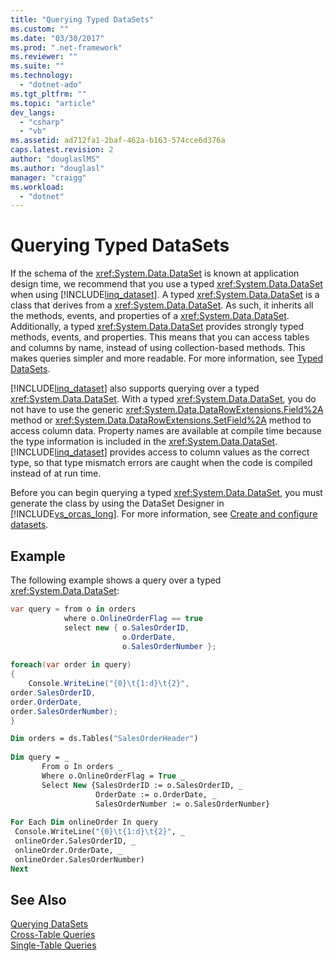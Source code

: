 ```yaml
---
title: "Querying Typed DataSets"
ms.custom: ""
ms.date: "03/30/2017"
ms.prod: ".net-framework"
ms.reviewer: ""
ms.suite: ""
ms.technology: 
  - "dotnet-ado"
ms.tgt_pltfrm: ""
ms.topic: "article"
dev_langs: 
  - "csharp"
  - "vb"
ms.assetid: ad712fa1-2baf-462a-b163-574cce6d376a
caps.latest.revision: 2
author: "douglaslMS"
ms.author: "douglasl"
manager: "craigg"
ms.workload: 
  - "dotnet"
---
```

# Querying Typed DataSets
If the schema of the <xref:System.Data.DataSet> is known at application design time, we recommend that you use a typed <xref:System.Data.DataSet> when using [!INCLUDE[linq_dataset](../../../../includes/linq-dataset-md.md)]. A typed <xref:System.Data.DataSet> is a class that derives from a <xref:System.Data.DataSet>. As such, it inherits all the methods, events, and properties of a <xref:System.Data.DataSet>. Additionally, a typed <xref:System.Data.DataSet> provides strongly typed methods, events, and properties. This means that you can access tables and columns by name, instead of using collection-based methods. This makes queries simpler and more readable. For more information, see [Typed DataSets](../../../../docs/framework/data/adonet/dataset-datatable-dataview/typed-datasets.md).  
  
 [!INCLUDE[linq_dataset](../../../../includes/linq-dataset-md.md)] also supports querying over a typed <xref:System.Data.DataSet>. With a typed <xref:System.Data.DataSet>, you do not have to use the generic <xref:System.Data.DataRowExtensions.Field%2A> method or <xref:System.Data.DataRowExtensions.SetField%2A> method to access column data.  Property names are available at compile time because the type information is included in the <xref:System.Data.DataSet>. [!INCLUDE[linq_dataset](../../../../includes/linq-dataset-md.md)] provides access to column values as the correct type, so that type mismatch errors are caught when the code is compiled instead of at run time.  
  
 Before you can begin querying a typed <xref:System.Data.DataSet>, you must generate the class by using the DataSet Designer in [!INCLUDE[vs_orcas_long](../../../../includes/vs-orcas-long-md.md)].  For more information, see [Create and configure datasets](/visualstudio/data-tools/create-and-configure-datasets-in-visual-studio).  
  
## Example  
 The following example shows a query over a typed <xref:System.Data.DataSet>:  
  
```csharp  
var query = from o in orders  
            where o.OnlineOrderFlag == true  
            select new { o.SalesOrderID,  
                         o.OrderDate,  
                         o.SalesOrderNumber };  
  
foreach(var order in query)   
{  
    Console.WriteLine("{0}\t{1:d}\t{2}",   
order.SalesOrderID,   
order.OrderDate,   
order.SalesOrderNumber);  
}  
```  
  
```vb  
Dim orders = ds.Tables("SalesOrderHeader")  
  
Dim query = _  
       From o In orders _  
       Where o.OnlineOrderFlag = True _  
       Select New {SalesOrderID := o.SalesOrderID, _  
                   OrderDate := o.OrderDate, _  
                   SalesOrderNumber := o.SalesOrderNumber}  
  
For Each Dim onlineOrder In query  
 Console.WriteLine("{0}\t{1:d}\t{2}", _  
 onlineOrder.SalesOrderID, _  
 onlineOrder.OrderDate, _  
 onlineOrder.SalesOrderNumber)  
Next  
```  
  
## See Also  
 [Querying DataSets](../../../../docs/framework/data/adonet/querying-datasets-linq-to-dataset.md)  
 [Cross-Table Queries](../../../../docs/framework/data/adonet/cross-table-queries-linq-to-dataset.md)  
 [Single-Table Queries](../../../../docs/framework/data/adonet/single-table-queries-linq-to-dataset.md)
